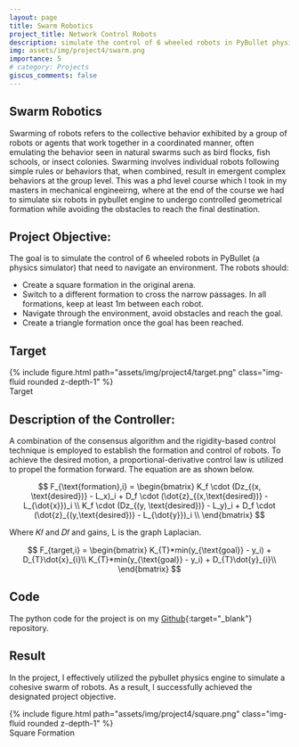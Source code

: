 ```yaml
---
layout: page
title: Swarm Robotics
project_title: Network Control Robots
description: simulate the control of 6 wheeled robots in PyBullet physics simulator.
img: assets/img/project4/swarm.png
importance: 5
# category: Projects
giscus_comments: false
---
```


## Swarm Robotics

Swarming of robots refers to the collective behavior exhibited by a group of robots or agents that work together in a coordinated manner, often emulating the behavior seen in natural swarms such as bird flocks, fish schools, or insect colonies. Swarming involves individual robots following simple rules or behaviors that, when combined, result in emergent complex behaviors at the group level. This was a phd level course which I took in my masters in mechanical engineeirng, where at the end of the course we had to simulate six robots in pybullet engine to undergo controlled geometrical formation while avoiding the obstacles to reach the final destination.

## Project Objective:

The goal is to simulate the control of 6 wheeled robots in PyBullet (a physics simulator) that need to navigate an environment. The robots should:

- Create a square formation in the original arena.
- Switch to a different formation to cross the narrow passages. In all formations, keep at least 1m between each robot.
- Navigate through the environment, avoid obstacles and reach the goal.
- Create a triangle formation once the goal has been reached.

## Target

<div class="row mt-3">
    <div class="col-sm mt-3 mt-md-0">
        {% include figure.html path="assets/img/project4/target.png" class="img-fluid rounded z-depth-1" %}
    </div>
</div>
<div class="caption">
    Target
</div>

## Description of the Controller:

A combination of the consensus algorithm and the rigidity-based control technique is employed to establish the formation and control of robots. To achieve the desired motion, a proportional-derivative control law is utilized to propel the formation forward. The equation are as shown below.

$$
F_{\text{formation},i} = \begin{bmatrix}
K_f \cdot (Dz_{(x, \text{desired})} - L_x)_i + D_f \cdot (\dot{z}_{(x,\text{desired})} - L_{\dot{x}})_i \\
K_f \cdot (Dz_{(y, \text{desired})} - L_y)_i + D_f \cdot (\dot{z}_{(y,\text{desired})} - L_{\dot{y}})_i \\
\end{bmatrix}
$$

Where 𝐾𝑓 and 𝐷𝑓 and gains, L is the graph Laplacian.

$$
F_{target,i} = \begin{bmatrix}
K_{T}*min(y_{\text{goal}} - y_i) + D_{T}\dot{x}_{i}\\
K_{T}*min(y_{\text{goal}} - y_i) + D_{T}\dot{y}_{i}\\
\end{bmatrix}
$$

## Code

The python code for the project is on my [Github](https://github.com/kkratos/Network-Controlled-Robotics-ME7974){:target="_blank"} repository.

## Result

In the project, I effectively utilized the pybullet physics engine to simulate a cohesive swarm of robots. As a result, I successfully achieved the designated project objective.

<div class="row mt-3">
    <div class="col-sm mt-3 mt-md-0">
        {% include figure.html path="assets/img/project4/square.png" class="img-fluid rounded z-depth-1" %}
    </div>
</div>
<div class="caption">
    Square Formation
</div>